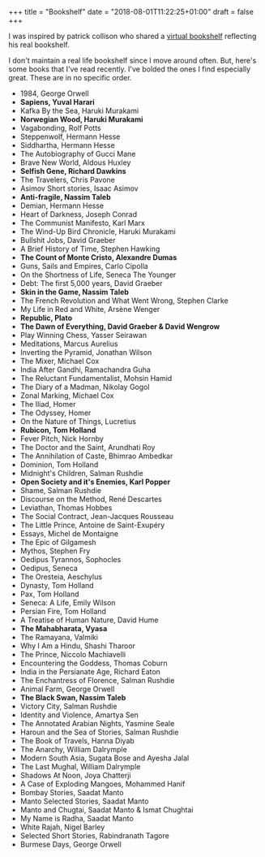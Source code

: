 +++
title = "Bookshelf"
date = "2018-08-01T11:22:25+01:00"
draft = false
+++

I was inspired by patrick collison who shared a [virtual bookshelf](https://patrickcollison.com/bookshelf) reflecting his real bookshelf.

I don't maintain a real life bookshelf since I move around often. But, here's some books that I've read recently. I've bolded the ones I find especially great. These are in no specific order.

- 1984, George Orwell
- **Sapiens, Yuval Harari**
- Kafka By the Sea, Haruki Murakami
- **Norwegian Wood, Haruki Murakami**
- Vagabonding, Rolf Potts
- Steppenwolf, Hermann Hesse
- Siddhartha, Hermann Hesse
- The Autobiography of Gucci Mane
- Brave New World, Aldous Huxley
- **Selfish Gene, Richard Dawkins**
- The Travelers, Chris Pavone
- Asimov Short stories, Isaac Asimov
- **Anti-fragile, Nassim Taleb**
- Demian, Hermann Hesse
- Heart of Darkness, Joseph Conrad
- The Communist Manifesto, Karl Marx
- The Wind-Up Bird Chronicle, Haruki Murakami
- Bullshit Jobs, David Graeber
- A Brief History of Time, Stephen Hawking
- **The Count of Monte Cristo, Alexandre Dumas**
- Guns, Sails and Empires, Carlo Cipolla
- On the Shortness of Life, Seneca The Younger
- Debt: The first 5,000 years, David Graeber
- **Skin in the Game, Nassim Taleb**
- The French Revolution and What Went Wrong, Stephen Clarke
- My Life in Red and White, Arsène Wenger
- **Republic, Plato**
- **The Dawn of Everything, David Graeber & David Wengrow**
- Play Winning Chess, Yasser Seirawan
- Meditations, Marcus Aurelius
- Inverting the Pyramid, Jonathan Wilson
- The Mixer, Michael Cox
- India After Gandhi, Ramachandra Guha
- The Reluctant Fundamentalist, Mohsin Hamid
- The Diary of a Madman, Nikolay Gogol
- Zonal Marking, Michael Cox
- The Iliad, Homer
- The Odyssey, Homer
- On the Nature of Things, Lucretius
- **Rubicon, Tom Holland**
- Fever Pitch, Nick Hornby
- The Doctor and the Saint, Arundhati Roy
- The Annihilation of Caste, Bhimrao Ambedkar
- Dominion, Tom Holland
- Midnight's Children, Salman Rushdie
- **Open Society and it's Enemies, Karl Popper**
- Shame, Salman Rushdie
- Discourse on the Method, René Descartes
- Leviathan, Thomas Hobbes
- The Social Contract, Jean-Jacques Rousseau
- The Little Prince, Antoine de Saint-Exupéry
- Essays, Michel de Montaigne
- The Epic of Gilgamesh
- Mythos, Stephen Fry
- Oedipus Tyrannos, Sophocles
- Oedipus, Seneca
- The Oresteia, Aeschylus
- Dynasty, Tom Holland
- Pax, Tom Holland
- Seneca: A Life, Emily Wilson
- Persian Fire, Tom Holland
- A Treatise of Human Nature, David Hume
- **The Mahabharata, Vyasa**
- The Ramayana, Valmiki
- Why I Am a Hindu, Shashi Tharoor
- The Prince, Niccolo Machiavelli
- Encountering the Goddess, Thomas Coburn
- India in the Persianate Age, Richard Eaton
- The Enchantress of Florence, Salman Rushdie
- Animal Farm, George Orwell
- **The Black Swan, Nassim Taleb**
- Victory City, Salman Rushdie
- Identity and Violence, Amartya Sen
- The Annotated Arabian Nights, Yasmine Seale
- Haroun and the Sea of Stories, Salman Rushdie
- The Book of Travels, Hanna Diyab
- The Anarchy, William Dalrymple
- Modern South Asia, Sugata Bose and Ayesha Jalal
- The Last Mughal, William Dalrymple
- Shadows At Noon, Joya Chatterji
- A Case of Exploding Mangoes, Mohammed Hanif
- Bombay Stories, Saadat Manto
- Manto Selected Stories, Saadat Manto
- Manto and Chugtai, Saadat Manto & Ismat Chughtai
- My Name is Radha, Saadat Manto
- White Rajah, Nigel Barley
- Selected Short Stories, Rabindranath Tagore
- Burmese Days, George Orwell
